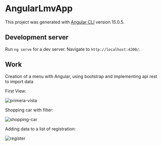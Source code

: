 # AngularLmvApp

This project was generated with [Angular CLI](https://github.com/angular/angular-cli) version 15.0.5.

## Development server

Run `ng serve` for a dev server. Navigate to `http://localhost:4200/`. 

## Work

Creation of a menu with Angular, using bootstrap and implementing api rest to import data

First View:

<img src="https://ibb.co/gT3F9V5" alt="primera-vista">


Shopping car with filter:

<img src="https://ibb.co/k4P8yMC" alt="shopping-car">


Adding data to a list of registration:

<img src="https://ibb.co/0Zg59rT" alt="register">






